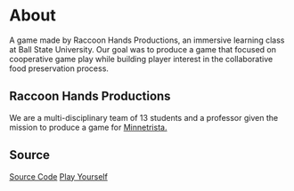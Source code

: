 # About

A game made by Raccoon Hands Productions, an immersive learning class at Ball State University. Our goal was to produce a game that focused on cooperative game play while building player interest in the collaborative food preservation process.

## Raccoon Hands Productions

We are a multi-disciplinary team of 13 students and a professor given the mission to produce a game for [Minnetrista.](https://www.minnetrista.net/)

## Source


[Source Code](https://github.com/RaccoonHandsProductions/CanningSeason)
[Play Yourself](https://github.com/RaccoonHandsProductions/CanningSeason/releases/tag/v0.1-alpha)